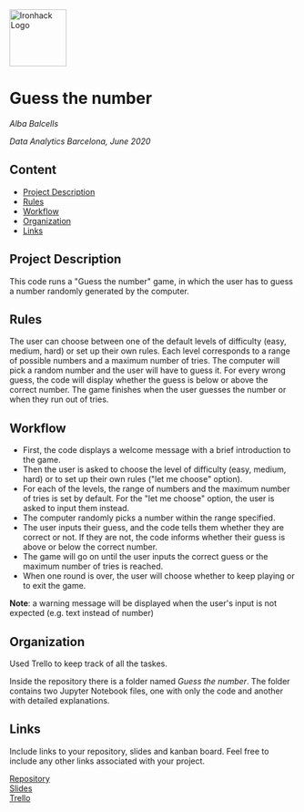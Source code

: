 <img src="https://bit.ly/2VnXWr2" alt="Ironhack Logo" width="100"/>

# Guess the number
*_Alba Balcells_*

*_Data Analytics Barcelona, June 2020_*

## Content
- [Project Description](#project-description)
- [Rules](#rules)
- [Workflow](#workflow)
- [Organization](#organization)
- [Links](#links)

## Project Description
This code runs a "Guess the number" game, in which the user has to guess a number randomly generated by the computer.  

## Rules

The user can choose between one of the default levels of difficulty (easy, medium, hard) or set up their own rules. Each level corresponds to a range of possible numbers and a maximum number of tries. The computer will pick a random number and the user will have to guess it. For every wrong guess, the code will display whether the guess is below or above the correct number. The game finishes when the user guesses the number or when they run out of tries. 


## Workflow
 - First, the code displays a welcome message with a brief introduction to the game.
 - Then the user is asked to choose the level of difficulty (easy, medium, hard) or to set up their own rules ("let me choose" option).
 - For each of the levels, the range of numbers and the maximum number of tries is set by default. For the "let me choose" option, the user is asked to input them instead.
 - The computer randomly picks a number within the range specified. 
 - The user inputs their guess, and the code tells them whether they are correct or not. If they are not, the code informs whether their guess is above or below the correct number. 
 - The game will go on until the user inputs the correct guess or the maximum number of tries is reached.
 - When one round is over, the user will choose whether to keep playing or to exit the game. 

__Note__: a warning message will be displayed when the user's input is not expected (e.g. text instead of number)
 
 
## Organization
Used Trello to keep track of all the taskes. 

Inside the repository there is a folder named _Guess the number_. The folder contains two Jupyter Notebook files, one with only the code and another with detailed explanations. 

## Links
Include links to your repository, slides and kanban board. Feel free to include any other links associated with your project.

[Repository](https://github.com/albabalcells/Project-Week-1-Build-Your-Own-Game/)  
[Slides](https://slides.com/)  
[Trello](https://trello.com/b/QHmS0QUS/project-1-build-your-own-game/)  

